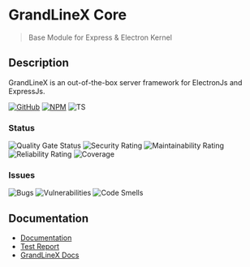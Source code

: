 # GrandLineX Core

> Base Module for Express & Electron Kernel 

## Description

GrandLineX is an out-of-the-box server framework for ElectronJs and ExpressJs.


[![GitHub](https://badge.fury.io/gh/grandlinex%2Fcore.svg)](https://github.com/GrandlineX/core)
[![NPM](https://img.shields.io/static/v1?label=NPM&message=Package&color=red&logo=NPM)](https://www.npmjs.com/package/@grandlinex/core)
![TS](https://img.shields.io/static/v1?label=Language&message=TypeScript&color=blue&logo=TypeScript)

### Status
![Quality Gate Status](https://pop.echo4.eu/api/project_badges/measure?project=GrandLineX-Core&metric=alert_status)
![Security Rating](https://pop.echo4.eu/api/project_badges/measure?project=GrandLineX-Core&metric=security_rating)
![Maintainability Rating](https://pop.echo4.eu/api/project_badges/measure?project=GrandLineX-Core&metric=sqale_rating)
![Reliability Rating](https://pop.echo4.eu/api/project_badges/measure?project=GrandLineX-Core&metric=reliability_rating)
![Coverage](https://pop.echo4.eu/api/project_badges/measure?project=GrandLineX-Core&metric=coverage)

### Issues
![Bugs](https://pop.echo4.eu/api/project_badges/measure?project=GrandLineX-Core&metric=bugs)
![Vulnerabilities](https://pop.echo4.eu/api/project_badges/measure?project=GrandLineX-Core&metric=vulnerabilities)
![Code Smells](https://pop.echo4.eu/api/project_badges/measure?project=GrandLineX-Core&metric=code_smells)



## Documentation 
- [Documentation](https://grandlinex.github.io/docs/)
- [Test Report](https://grandlinex.github.io/core/coverage/)
- [GrandLineX Docs](https://grandlinex.github.io/docs/)
